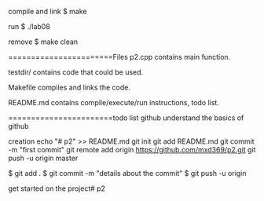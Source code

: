 compile and link
	$ make

run
	$ ./lab08

remove
	$ make clean

=======================Files
p2.cpp
	contains main function.

testdir/
	contains code that could be used.

Makefile
	compiles and links the code.

README.md
	contains compile/execute/run instructions,
	todo list.

=======================todo list
github
	understand the basics of github


creation
echo "# p2" >> README.md
git init
git add README.md
git commit -m "first commit"
git remote add origin https://github.com/mxd369/p2.git
git push -u origin master

$ git add .
$ git commit -m "details about the commit"
$ git push -u origin

get started on the project# p2
